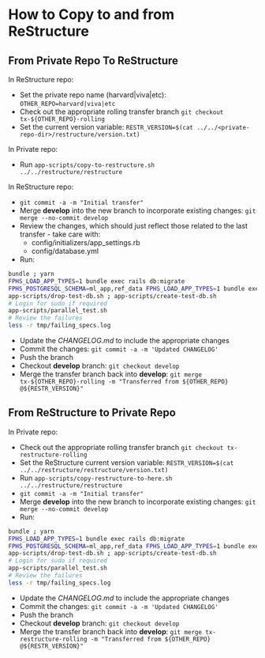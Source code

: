 # How to Copy to and from ReStructure

## From Private Repo To ReStructure

In ReStructure repo:

- Set the private repo name (harvard|viva|etc): `OTHER_REPO=harvard|viva|etc`
- Check out the appropriate rolling transfer branch `git checkout tx-${OTHER_REPO}-rolling`
- Set the current version variable: `RESTR_VERSION=$(cat ../../<private-repo-dir>/restructure/version.txt)`

In Private repo:

- Run `app-scripts/copy-to-restructure.sh ../../restructure/restructure`

In ReStructure repo:

- `git commit -a -m "Initial transfer"`
- Merge **develop** into the new branch to incorporate existing changes: `git merge --no-commit develop`
- Review the changes, which should just reflect those related to the last transfer - take care with:
  - config/initializers/app_settings.rb
  - config/database.yml
- Run:

```sh
bundle ; yarn
FPHS_LOAD_APP_TYPES=1 bundle exec rails db:migrate
FPHS_POSTGRESQL_SCHEMA=ml_app,ref_data FPHS_LOAD_APP_TYPES=1 bundle exec rake db:structure:dump
app-scripts/drop-test-db.sh ; app-scripts/create-test-db.sh
# Login for sudo if required
app-scripts/parallel_test.sh
# Review the failures
less -r tmp/failing_specs.log
```

- Update the _CHANGELOG.md_ to include the appropriate changes
- Commit the changes: `git commit -a -m 'Updated CHANGELOG'`
- Push the branch
- Checkout **develop** branch: `git checkout develop`
- Merge the transfer branch back into **develop**: `git merge tx-${OTHER_REPO}-rolling -m "Transferred from ${OTHER_REPO} @${RESTR_VERSION}"`

## From ReStructure to Private Repo

In Private repo:

- Check out the appropriate rolling transfer branch `git checkout tx-restructure-rolling`
- Set the ReStructure current version variable: `RESTR_VERSION=$(cat ../../restructure/restructure/version.txt)`
- Run `app-scripts/copy-restructure-to-here.sh ../../restructure/restructure`
- `git commit -a -m "Initial transfer"`
- Merge **develop** into the new branch to incorporate existing changes: `git merge --no-commit develop`
- Run:

```sh
bundle ; yarn
FPHS_LOAD_APP_TYPES=1 bundle exec rails db:migrate
FPHS_POSTGRESQL_SCHEMA=ml_app,ref_data FPHS_LOAD_APP_TYPES=1 bundle exec rake db:structure:dump
app-scripts/drop-test-db.sh ; app-scripts/create-test-db.sh
# Login for sudo if required
app-scripts/parallel_test.sh
# Review the failures
less -r tmp/failing_specs.log
```

- Update the _CHANGELOG.md_ to include the appropriate changes
- Commit the changes: `git commit -a -m 'Updated CHANGELOG'`
- Push the branch
- Checkout **develop** branch: `git checkout develop`
- Merge the transfer branch back into **develop**: `git merge tx-restructure-rolling -m "Transferred from ${OTHER_REPO} @${RESTR_VERSION}"`
